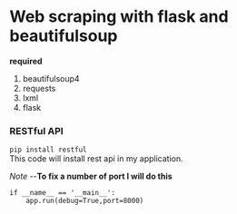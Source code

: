 # Web scraping with flask and beautifulsoup

**required**
1. beautifulsoup4
2. requests
3. lxml
4. flask

### RESTful API
```pip install restful``` <br>
This code will install rest api in my application.

*Note* --**To fix a number of port I will do this**
```
if __name__ == '__main__':
    app.run(debug=True,port=8000)
```



